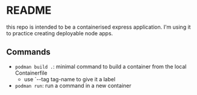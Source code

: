 # README

this repo is intended to be a containerised express application. I'm using it to practice creating deployable node apps.

## Commands

- `podman build .`: minimal command to build a container from the local Containerfile
    - use `--tag tag-name to give it a label
- `podman run`: run a command in a new container

